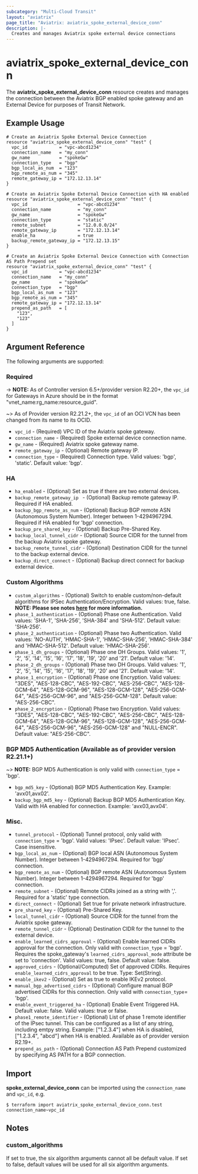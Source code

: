 ```yaml
---
subcategory: "Multi-Cloud Transit"
layout: "aviatrix"
page_title: "Aviatrix: aviatrix_spoke_external_device_conn"
description: |-
  Creates and manages Aviatrix spoke external device connections
---
```


# aviatrix_spoke_external_device_conn

The **aviatrix_spoke_external_device_conn** resource creates and manages the connection between the Aviatrix BGP enabled spoke gateway and an External Device for purposes of Transit Network.

## Example Usage

```hcl
# Create an Aviatrix Spoke External Device Connection
resource "aviatrix_spoke_external_device_conn" "test" {
  vpc_id            = "vpc-abcd1234"
  connection_name   = "my_conn"
  gw_name           = "spokeGw"
  connection_type   = "bgp"
  bgp_local_as_num  = "123"
  bgp_remote_as_num = "345"
  remote_gateway_ip = "172.12.13.14"
}
```
```hcl
# Create an Aviatrix Spoke External Device Connection with HA enabled
resource "aviatrix_spoke_external_device_conn" "test" {
  vpc_id                   = "vpc-abcd1234"
  connection_name          = "my_conn"
  gw_name                  = "spokeGw"
  connection_type          = "static"
  remote_subnet            = "12.0.0.0/24"
  remote_gateway_ip        = "172.12.13.14"
  enable_ha                = true
  backup_remote_gateway_ip = "172.12.13.15"
}
```
```hcl
# Create an Aviatrix Spoke External Device Connection with Connection AS Path Prepend set
resource "aviatrix_spoke_external_device_conn" "test" {
  vpc_id            = "vpc-abcd1234"
  connection_name   = "my_conn"
  gw_name           = "spokeGw"
  connection_type   = "bgp"
  bgp_local_as_num  = "123"
  bgp_remote_as_num = "345"
  remote_gateway_ip = "172.12.13.14"
  prepend_as_path   = [
    "123",
    "123"
  ]
}
```

## Argument Reference

The following arguments are supported:

### Required
-> **NOTE:** As of Controller version 6.5+/provider version R2.20+, the `vpc_id` for Gateways in Azure should be in the format "vnet_name:rg_name:resource_guid".

~> As of Provider version R2.21.2+, the `vpc_id` of an OCI VCN has been changed from its name to its OCID.
* `vpc_id` - (Required) VPC ID of the Aviatrix spoke gateway.
* `connection_name` - (Required) Spoke external device connection name.
* `gw_name` - (Required) Aviatrix spoke gateway name.
* `remote_gateway_ip` - (Optional) Remote gateway IP.
* `connection_type` - (Required) Connection type. Valid values: 'bgp', 'static'. Default value: 'bgp'.

### HA
* `ha_enabled` - (Optional) Set as true if there are two external devices.
* `backup_remote_gateway_ip ` - (Optional) Backup remote gateway IP. Required if HA enabled.
* `backup_bgp_remote_as_num` - (Optional) Backup BGP remote ASN (Autonomous System Number). Integer between 1-4294967294. Required if HA enabled for 'bgp' connection.
* `backup_pre_shared_key` - (Optional) Backup Pre-Shared Key.
* `backup_local_tunnel_cidr` - (Optional) Source CIDR for the tunnel from the backup Aviatrix spoke gateway.
* `backup_remote_tunnel_cidr` - (Optional) Destination CIDR for the tunnel to the backup external device.
* `backup_direct_connect` - (Optional) Backup direct connect for backup external device.

### Custom Algorithms
* `custom_algorithms` - (Optional) Switch to enable custom/non-default algorithms for IPSec Authentication/Encryption. Valid values: true, false. **NOTE: Please see notes [here](#custom_algorithms-1) for more information.**
* `phase_1_authentication` - (Optional) Phase one Authentication. Valid values: 'SHA-1', 'SHA-256', 'SHA-384' and 'SHA-512'. Default value: 'SHA-256'.
* `phase_2_authentication` - (Optional) Phase two Authentication. Valid values: 'NO-AUTH', 'HMAC-SHA-1', 'HMAC-SHA-256', 'HMAC-SHA-384' and 'HMAC-SHA-512'. Default value: 'HMAC-SHA-256'.
* `phase_1_dh_groups` - (Optional) Phase one DH Groups. Valid values: '1', '2', '5', '14', '15', '16', '17', '18', '19', '20' and '21'. Default value: '14'.
* `phase_2_dh_groups` - (Optional) Phase two DH Groups. Valid values: '1', '2', '5', '14', '15', '16', '17', '18', '19', '20' and '21'. Default value: '14'.
* `phase_1_encryption` - (Optional) Phase one Encryption. Valid values: "3DES", "AES-128-CBC", "AES-192-CBC", "AES-256-CBC", "AES-128-GCM-64", "AES-128-GCM-96", "AES-128-GCM-128", "AES-256-GCM-64", "AES-256-GCM-96", and "AES-256-GCM-128". Default value: "AES-256-CBC".
* `phase_2_encryption` - (Optional) Phase two Encryption. Valid values: "3DES", "AES-128-CBC", "AES-192-CBC", "AES-256-CBC", "AES-128-GCM-64", "AES-128-GCM-96", "AES-128-GCM-128", "AES-256-GCM-64", "AES-256-GCM-96", "AES-256-GCM-128" and "NULL-ENCR". Default value: "AES-256-CBC".

### BGP MD5 Authentication (Available as of provider version R2.21.1+)
~> **NOTE:** BGP MD5 Authentication is only valid with `connection_type` = 'bgp'.

* `bgp_md5_key` - (Optional) BGP MD5 Authentication Key. Example: 'avx01,avx02'.
* `backup_bgp_md5_key` - (Optional) Backup BGP MD5 Authentication Key. Valid with HA enabled for connection. Example: 'avx03,avx04'.

### Misc.
* `tunnel_protocol` - (Optional) Tunnel protocol, only valid with `connection_type` = 'bgp'. Valid values: 'IPsec'. Default value: 'IPsec'. Case insensitive.
* `bgp_local_as_num` - (Optional) BGP local ASN (Autonomous System Number). Integer between 1-4294967294. Required for 'bgp' connection.
* `bgp_remote_as_num` - (Optional) BGP remote ASN (Autonomous System Number). Integer between 1-4294967294. Required for 'bgp' connection.
* `remote_subnet` - (Optional) Remote CIDRs joined as a string with ','. Required for a 'static' type connection.
* `direct_connect` - (Optional) Set true for private network infrastructure.
* `pre_shared_key` - (Optional) Pre-Shared Key.
* `local_tunnel_cidr` - (Optional) Source CIDR for the tunnel from the Aviatrix spoke gateway.
* `remote_tunnel_cidr` - (Optional) Destination CIDR for the tunnel to the external device.
* `enable_learned_cidrs_approval` - (Optional) Enable learned CIDRs approval for the connection. Only valid with `connection_type` = 'bgp'. Requires the spoke_gateway's `learned_cidrs_approval_mode` attribute be set to 'connection'. Valid values: true, false. Default value: false.
* `approved_cidrs` - (Optional/Computed) Set of approved CIDRs. Requires `enable_learned_cidrs_approval` to be true. Type: Set(String).
* `enable_ikev2` - (Optional) Set as true to enable IKEv2 protocol.
* `manual_bgp_advertised_cidrs` - (Optional) Configure manual BGP advertised CIDRs for this connection. Only valid with `connection_type`= 'bgp'.
* `enable_event_triggered_ha` - (Optional) Enable Event Triggered HA. Default value: false. Valid values: true or false.
* `phase1_remote_identifier` - (Optional) List of phase 1 remote identifier of the IPsec tunnel. This can be configured as a list of any string, including emtpy string. Example: ["1.2.3.4"] when HA is disabled, ["1.2.3.4", "abcd"] when HA is enabled. Available as of provider version R2.19+.
* `prepend_as_path` - (Optional) Connection AS Path Prepend customized by specifying AS PATH for a BGP connection.

## Import

**spoke_external_device_conn** can be imported using the `connection_name` and `vpc_id`, e.g.

```
$ terraform import aviatrix_spoke_external_device_conn.test connection_name~vpc_id
```

## Notes
### custom_algorithms
If set to true, the six algorithm arguments cannot all be default value. If set to false, default values will be used for all six algorithm arguments.
